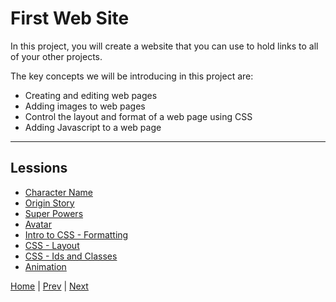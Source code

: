 # First Web Site

In this project, you will create a website that you can use to hold links to all of your other projects.

The key concepts we will be introducing in this project are:

- Creating and editing web pages
- Adding images to web pages
- Control the layout and format of a web page using CSS
- Adding Javascript to a web page

---

## Lessions

- [Character Name](name)
- [Origin Story](story)
- [Super Powers](powers)
- [Avatar](avatar)
- [Intro to CSS - Formatting](css-format)
- [CSS - Layout](layout)
- [CSS - Ids and Classes](ids-and-classes)
- [Animation](animation)

[Home](/) | [Prev](/1-hello-world/) | [Next](/3-maze-game/)
